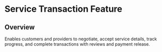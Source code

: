 # Service Transaction Feature

## Overview
Enables customers and providers to negotiate, accept service details, track progress, and complete transactions with reviews and payment release.
